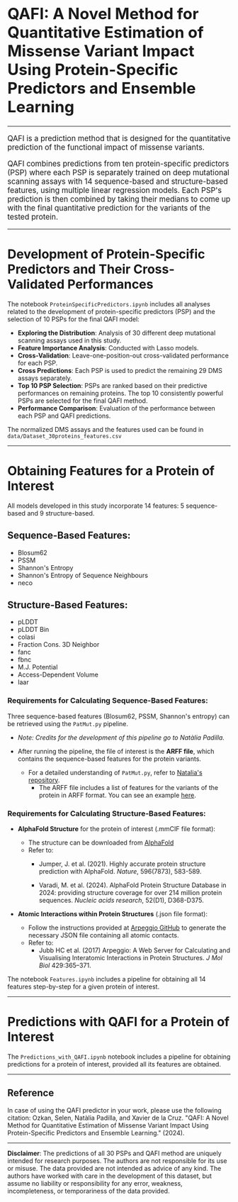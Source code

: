 <h1 style="font-size: 2.5em;">QAFI: A Novel Method for Quantitative Estimation of Missense Variant Impact Using Protein-Specific Predictors and Ensemble Learning</h1>



---

<p style="font-size: 1.2em;">
    QAFI is a prediction method that is designed for the quantitative prediction of the functional impact of missense variants. </p>
<p style="font-size: 1.2em;">    QAFI combines predictions from ten protein-specific predictors (PSP) where each PSP is separately trained on deep mutational scanning assays with 14 sequence-based and structure-based features, using multiple linear regression models. Each PSP's prediction is then combined by taking their medians to come up with the final quantitative prediction for the variants of the tested protein. </p>

---
# Development of Protein-Specific Predictors and Their Cross-Validated Performances

The notebook `ProteinSpecificPredictors.ipynb` includes all analyses related to the development of protein-specific predictors (PSP) and the selection of 10 PSPs for the final QAFI model:

- **Exploring the Distribution**: Analysis of 30 different deep mutational scanning assays used in this study.
- **Feature Importance Analysis**: Conducted with Lasso models.
- **Cross-Validation**: Leave-one-position-out cross-validated performance for each PSP.
- **Cross Predictions**: Each PSP is used to predict the remaining 29 DMS assays separately.
- **Top 10 PSP Selection**: PSPs are ranked based on their predictive performances on remaining proteins. The top 10 consistently powerful PSPs are selected for the final QAFI method.
- **Performance Comparison**: Evaluation of the performance between each PSP and QAFI predictions.

The normalized DMS assays and the features used can be found in `data/Dataset_30proteins_features.csv`

---
# **Obtaining Features for a Protein of Interest**

All models developed in this study incorporate 14 features: 5 sequence-based and 9 structure-based.

## Sequence-Based Features:
- Blosum62
- PSSM
- Shannon's Entropy
- Shannon's Entropy of Sequence Neighbours
- neco

## Structure-Based Features:
- pLDDT
- pLDDT Bin
- colasi
- Fraction Cons. 3D Neighbor
- fanc
- fbnc
- M.J. Potential
- Access-Dependent Volume
- laar

### Requirements for Calculating Sequence-Based Features:

Three sequence-based features (Blosum62, PSSM, Shannon's entropy) can be retrieved using the `PatMut.py` pipeline.
- *Note: Credits for the development of this pipeline go to Natàlia Padilla.*

- After running the pipeline, the file of interest is the **ARFF file**, which contains the sequence-based features for the protein variants.
    - For a detailed understanding of `PatMut.py`, refer to [Natalia's repository](https://github.com/NataliaSirera/patmut).
        - The ARFF file includes a list of features for the variants of the protein in ARFF format. You can see an example [here](/demo/Q9Y375.arff).

### Requirements for Calculating Structure-Based Features:

- **AlphaFold Structure** for the protein of interest (.mmCIF file format):
    - The structure can be downloaded from [AlphaFold](https://alphafold.ebi.ac.uk)
    - Refer to:
        - Jumper, J. et al. (2021). Highly accurate protein structure prediction with AlphaFold. *Nature*, 596(7873), 583-589.

        - Varadi, M. et al. (2024). AlphaFold Protein Structure Database in 2024: providing structure coverage for over 214 million protein sequences. *Nucleic acids research*, 52(D1), D368-D375.


- **Atomic Interactions within Protein Structures** (.json file format):
    - Follow the instructions provided at [Arpeggio GitHub](https://github.com/PDBeurope/arpeggio) to generate the necessary JSON file containing all atomic contacts.
    - Refer to:
        - Jubb HC et al. (2017) Arpeggio: A Web Server for Calculating and Visualising Interatomic Interactions in Protein Structures. *J Mol Biol* 429:365–371.

The notebook `Features.ipynb` includes a pipeline for obtaining all 14 features step-by-step for a given protein of interest.

---
# **Predictions with QAFI for a Protein of Interest**

The `Predictions_with_QAFI.ipynb` notebook includes a pipeline for obtaining predictions for a protein of interest, provided all its features are obtained.

---

## Reference

In case of using the QAFI predictor in your work, please use the following citation:
Ozkan, Selen, Natàlia Padilla, and Xavier de la Cruz. "QAFI: A Novel Method for Quantitative Estimation of Missense Variant Impact Using Protein-Specific Predictors and Ensemble Learning." (2024).

---

**Disclaimer**: The predictions of all 30 PSPs and QAFI method are uniquely intended for research purposes. The authors are not responsible for its use or misuse. The data provided are not intended as advice of any kind. The authors have worked with care in the development of this dataset, but assume no liability or responsibility for any error, weakness, incompleteness, or temporariness of the data provided.
